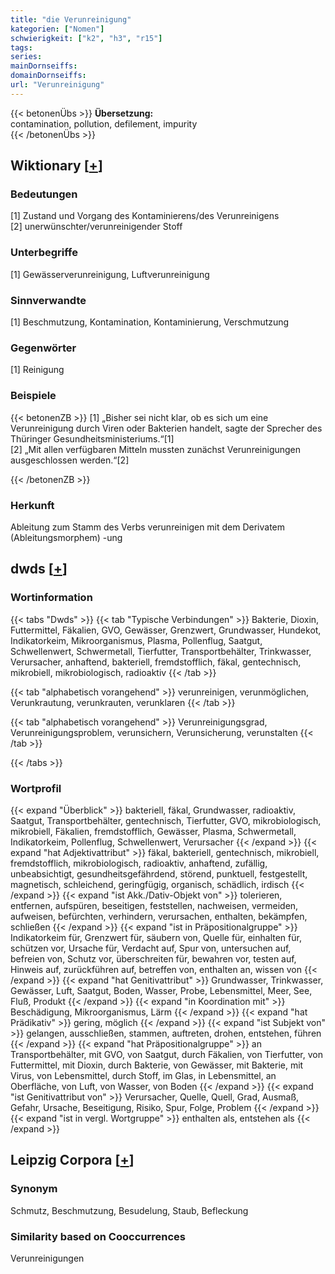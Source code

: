 ```yaml
---
title: "die Verunreinigung"
kategorien: ["Nomen"]
schwierigkeit: ["k2", "h3", "r15"]
tags:
series:
mainDornseiffs:
domainDornseiffs:
url: "Verunreinigung"
---
```


{{< betonenÜbs >}}
**Übersetzung:**  
contamination, pollution, defilement, impurity  
{{< /betonenÜbs >}}

## Wiktionary [[+](https://de.wiktionary.org/wiki/Verunreinigung)]

### Bedeutungen
[1] Zustand und Vorgang des Kontaminierens/des Verunreinigens  
[2] unerwünschter/verunreinigender Stoff  

### Unterbegriffe
[1] Gewässerverunreinigung, Luftverunreinigung  

### Sinnverwandte
[1] Beschmutzung, Kontamination, Kontaminierung, Verschmutzung  

### Gegenwörter
[1] Reinigung  

### Beispiele
{{< betonenZB >}}
[1] „Bisher sei nicht klar, ob es sich um eine Verunreinigung durch Viren oder Bakterien handelt, sagte der Sprecher des Thüringer Gesundheitsministeriums.“[1]  
[2] „Mit allen verfügbaren Mitteln mussten zunächst Verunreinigungen ausgeschlossen werden.“[2]  

{{< /betonenZB >}}
### Herkunft
Ableitung zum Stamm des Verbs verunreinigen mit dem Derivatem (Ableitungsmorphem) -ung  



## dwds [[+](https://www.dwds.de/wb/Verunreinigung)]

### Wortinformation
{{< tabs "Dwds" >}}
{{< tab "Typische Verbindungen" >}}
Bakterie, Dioxin, Futtermittel, Fäkalien, GVO, Gewässer, Grenzwert, Grundwasser, Hundekot, Indikatorkeim, Mikroorganismus, Plasma, Pollenflug, Saatgut, Schwellenwert, Schwermetall, Tierfutter, Transportbehälter, Trinkwasser, Verursacher, anhaftend, bakteriell, fremdstofflich, fäkal, gentechnisch, mikrobiell, mikrobiologisch, radioaktiv
{{< /tab >}}

{{< tab "alphabetisch vorangehend" >}}
verunreinigen, verunmöglichen, Verunkrautung, verunkrauten, verunklaren
{{< /tab >}}

{{< tab "alphabetisch vorangehend" >}}
Verunreinigungsgrad, Verunreinigungsproblem, verunsichern, Verunsicherung, verunstalten
{{< /tab >}}

{{< /tabs >}}

### Wortprofil
{{< expand "Überblick" >}} bakteriell, fäkal, Grundwasser, radioaktiv, Saatgut, Transportbehälter, gentechnisch, Tierfutter, GVO, mikrobiologisch, mikrobiell, Fäkalien, fremdstofflich, Gewässer, Plasma, Schwermetall, Indikatorkeim, Pollenflug, Schwellenwert, Verursacher {{< /expand >}}
{{< expand "hat Adjektivattribut" >}} fäkal, bakteriell, gentechnisch, mikrobiell, fremdstofflich, mikrobiologisch, radioaktiv, anhaftend, zufällig, unbeabsichtigt, gesundheitsgefährdend, störend, punktuell, festgestellt, magnetisch, schleichend, geringfügig, organisch, schädlich, irdisch {{< /expand >}}
{{< expand "ist Akk./Dativ-Objekt von" >}} tolerieren, entfernen, aufspüren, beseitigen, feststellen, nachweisen, vermeiden, aufweisen, befürchten, verhindern, verursachen, enthalten, bekämpfen, schließen {{< /expand >}}
{{< expand "ist in Präpositionalgruppe" >}} Indikatorkeim für, Grenzwert für, säubern von, Quelle für, einhalten für, schützen vor, Ursache für, Verdacht auf, Spur von, untersuchen auf, befreien von, Schutz vor, überschreiten für, bewahren vor, testen auf, Hinweis auf, zurückführen auf, betreffen von, enthalten an, wissen von {{< /expand >}}
{{< expand "hat Genitivattribut" >}} Grundwasser, Trinkwasser, Gewässer, Luft, Saatgut, Boden, Wasser, Probe, Lebensmittel, Meer, See, Fluß, Produkt {{< /expand >}}
{{< expand "in Koordination mit" >}} Beschädigung, Mikroorganismus, Lärm {{< /expand >}}
{{< expand "hat Prädikativ" >}} gering, möglich {{< /expand >}}
{{< expand "ist Subjekt von" >}} gelangen, ausschließen, stammen, auftreten, drohen, entstehen, führen {{< /expand >}}
{{< expand "hat Präpositionalgruppe" >}} an Transportbehälter, mit GVO, von Saatgut, durch Fäkalien, von Tierfutter, von Futtermittel, mit Dioxin, durch Bakterie, von Gewässer, mit Bakterie, mit Virus, von Lebensmittel, durch Stoff, im Glas, in Lebensmittel, an Oberfläche, von Luft, von Wasser, von Boden {{< /expand >}}
{{< expand "ist Genitivattribut von" >}} Verursacher, Quelle, Quell, Grad, Ausmaß, Gefahr, Ursache, Beseitigung, Risiko, Spur, Folge, Problem {{< /expand >}}
{{< expand "ist in vergl. Wortgruppe" >}} enthalten als, entstehen als {{< /expand >}}

## Leipzig Corpora [[+](https://corpora.uni-leipzig.de/en/res?word=Verunreinigung&corpusId=deu_newscrawl-public_2018)]


### Synonym
Schmutz, Beschmutzung, Besudelung, Staub, Befleckung


### Similarity based on Cooccurrences
Verunreinigungen

